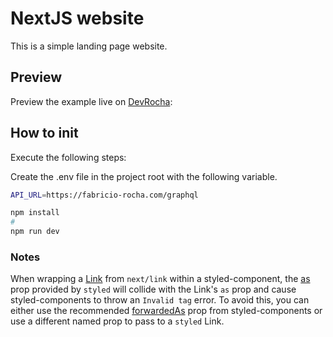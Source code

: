 # NextJS website

This is a simple landing page website.

## Preview

Preview the example live on [DevRocha](https://devrocha.space/):

## How to init

Execute the following steps:

Create the .env file in the project root with the following variable.

```bash
API_URL=https://fabricio-rocha.com/graphql
```

```bash
npm install
#
npm run dev
```

### Notes

When wrapping a [Link](https://nextjs.org/docs/api-reference/next/link) from `next/link` within a styled-component, the [as](https://styled-components.com/docs/api#as-polymorphic-prop) prop provided by `styled` will collide with the Link's `as` prop and cause styled-components to throw an `Invalid tag` error. To avoid this, you can either use the recommended [forwardedAs](https://styled-components.com/docs/api#forwardedas-prop) prop from styled-components or use a different named prop to pass to a `styled` Link.
